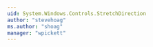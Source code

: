 ```yaml
---
uid: System.Windows.Controls.StretchDirection
author: "stevehoag"
ms.author: "shoag"
manager: "wpickett"
---
```

